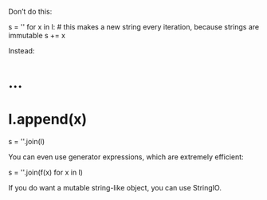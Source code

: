 Don’t do this:

s = ''
for x in l:
    # this makes a new string every iteration, because strings are immutable
    s += x
    
Instead:

# ...
# l.append(x)
s = ''.join(l)

You can even use generator expressions, which are extremely efficient:

s = ''.join(f(x) for x in l)


If you do want a mutable string-like object, you can use StringIO.
